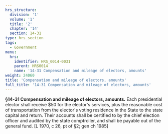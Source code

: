 ```yaml
---
hrs_structure:
  division: '1'
  volume: '1'
  title: '2'
  chapter: '14'
  section: 14-31
type: hrs_section
tags:
  - Government
menu:
  hrs:
    identifier: HRS_0014-0031
    parent: HRS0014
    name: '14-31 Compensation and mileage of electors, amounts'
weight: 24060
title: 'Compensation and mileage of electors, amounts'
full_title: '14-31 Compensation and mileage of electors, amounts'
---
```

**§14-31 Compensation and mileage of electors, amounts.** Each presidential elector shall receive $50 for the elector's services, plus the reasonable cost of transportation from the elector's voting residence in the State to the state capital and return. Their accounts shall be certified to by the chief election officer and audited by the state comptroller, and shall be payable out of the general fund. [L 1970, c 26, pt of §2; gen ch 1985]